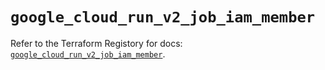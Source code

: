 # `google_cloud_run_v2_job_iam_member`

Refer to the Terraform Registory for docs: [`google_cloud_run_v2_job_iam_member`](https://registry.terraform.io/providers/hashicorp/google-beta/4.73.2/docs/resources/google_cloud_run_v2_job_iam_member).
